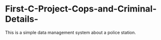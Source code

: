 # First-C-Project-Cops-and-Criminal-Details-
This  is  a simple data management system about a police station.  
